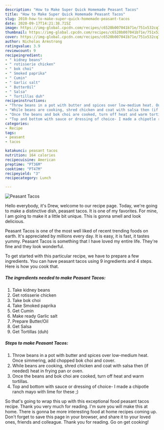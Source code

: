 ```yaml
---
description: "How to Make Super Quick Homemade Peasant Tacos"
title: "How to Make Super Quick Homemade Peasant Tacos"
slug: 2010-how-to-make-super-quick-homemade-peasant-tacos
date: 2020-09-17T14:21:38.715Z
image: https://img-global.cpcdn.com/recipes/c6520b007041b71e/751x532cq70/peasant-tacos-recipe-main-photo.jpg
thumbnail: https://img-global.cpcdn.com/recipes/c6520b007041b71e/751x532cq70/peasant-tacos-recipe-main-photo.jpg
cover: https://img-global.cpcdn.com/recipes/c6520b007041b71e/751x532cq70/peasant-tacos-recipe-main-photo.jpg
author: Nicholas Armstrong
ratingvalue: 3.9
reviewcount: 9
recipeingredient:
- " kidney beans"
- " rotisserie chicken"
- " bok choi"
- " Smoked paprika"
- " Cumin"
- " Garlic salt"
- " ButterOil"
- " Salsa"
- " Tortillas duh"
recipeinstructions:
- "Throw beans in a pot with butter and spices over low-medium heat. Once simmering, add chopped bok choi and cover."
- "While beans are cooking, shred chicken and coat with salsa then (if needed) heat in frying pan or oven."
- "Once the beans and bok choi are cooked, turn off heat and warm tortillas."
- "Top and bottom with sauce or dressing of choice- I made a chipotle ranch mayo with lime for these ;)"
categories:
- Recipe
tags:
- peasant
- tacos

katakunci: peasant tacos 
nutrition: 164 calories
recipecuisine: American
preptime: "PT36M"
cooktime: "PT47M"
recipeyield: "3"
recipecategory: Lunch

---
```



![Peasant Tacos](https://img-global.cpcdn.com/recipes/c6520b007041b71e/751x532cq70/peasant-tacos-recipe-main-photo.jpg)

Hello everybody, it's Drew, welcome to our recipe page. Today, we're going to make a distinctive dish, peasant tacos. It is one of my favorites. For mine, I am going to make it a little bit unique. This is gonna smell and look delicious.



Peasant Tacos is one of the most well liked of recent trending foods on earth. It's appreciated by millions every day. It is easy, it is fast, it tastes yummy. Peasant Tacos is something that I have loved my entire life. They're fine and they look wonderful.


To get started with this particular recipe, we have to prepare a few ingredients. You can have peasant tacos using 9 ingredients and 4 steps. Here is how you cook that.

<!--inarticleads1-->

##### The ingredients needed to make Peasant Tacos:

1. Take  kidney beans
1. Get  rotisserie chicken
1. Take  bok choi
1. Take  Smoked paprika
1. Get  Cumin
1. Make ready  Garlic salt
1. Prepare  Butter/Oil
1. Get  Salsa
1. Get  Tortillas (duh)




<!--inarticleads2-->

##### Steps to make Peasant Tacos:

1. Throw beans in a pot with butter and spices over low-medium heat. Once simmering, add chopped bok choi and cover.
1. While beans are cooking, shred chicken and coat with salsa then (if needed) heat in frying pan or oven.
1. Once the beans and bok choi are cooked, turn off heat and warm tortillas.
1. Top and bottom with sauce or dressing of choice- I made a chipotle ranch mayo with lime for these ;)




So that's going to wrap this up with this exceptional food peasant tacos recipe. Thank you very much for reading. I'm sure you will make this at home. There is gonna be more interesting food at home recipes coming up. Don't forget to save this page in your browser, and share it to your loved ones, friends and colleague. Thank you for reading. Go on get cooking!
